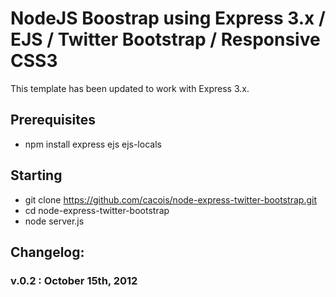 #  NodeJS Boostrap using Express 3.x / EJS / Twitter Bootstrap / Responsive CSS3

This template has been updated to work with Express 3.x.

## Prerequisites

- npm install express ejs ejs-locals

## Starting

- git clone https://github.com/cacois/node-express-twitter-bootstrap.git
- cd node-express-twitter-bootstrap
- node server.js

## Changelog:

### v.0.2 : October 15th, 2012